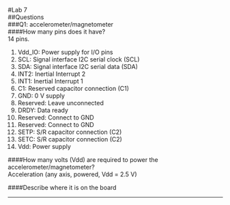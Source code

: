 #Lab 7  
##Questions  
###Q1: accelerometer/magnetometer  
####How many pins does it have?  
14 pins.
1. Vdd_IO:  Power supply for I/O pins
2. SCL: Signal interface I2C serial clock (SCL)
3. SDA: Signal interface I2C serial data (SDA) 
4. INT2: Inertial Interrupt 2
5. INT1: Inertial Interrupt 1
6. C1: Reserved capacitor connection (C1)
7. GND: 0 V supply
8. Reserved: Leave unconnected
9. DRDY: Data ready
10. Reserved: Connect to GND
11. Reserved: Connect to GND
12. SETP: S/R capacitor connection (C2)
13. SETC: S/R capacitor connection (C2)
14. Vdd: Power supply  

####How many volts (Vdd) are required to power the accelerometer/magnetometer?  
Acceleration (any axis, powered, Vdd = 2.5 V)

####Describe where it is on the board  


---